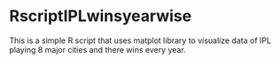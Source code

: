 # RscriptIPLwinsyearwise

This is a simple R script that uses matplot library to visualize data of IPL playing 8 major cities and there wins every year.
